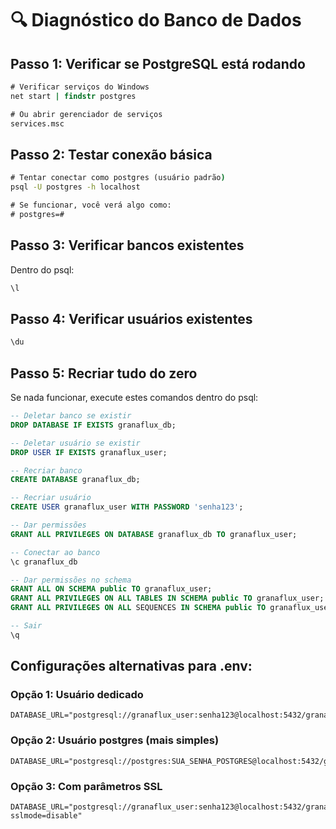 # 🔍 Diagnóstico do Banco de Dados

## Passo 1: Verificar se PostgreSQL está rodando

```cmd
# Verificar serviços do Windows
net start | findstr postgres

# Ou abrir gerenciador de serviços
services.msc
```

## Passo 2: Testar conexão básica

```cmd
# Tentar conectar como postgres (usuário padrão)
psql -U postgres -h localhost

# Se funcionar, você verá algo como:
# postgres=#
```

## Passo 3: Verificar bancos existentes

Dentro do psql:
```sql
\l
```

## Passo 4: Verificar usuários existentes

```sql
\du
```

## Passo 5: Recriar tudo do zero

Se nada funcionar, execute estes comandos dentro do psql:

```sql
-- Deletar banco se existir
DROP DATABASE IF EXISTS granaflux_db;

-- Deletar usuário se existir  
DROP USER IF EXISTS granaflux_user;

-- Recriar banco
CREATE DATABASE granaflux_db;

-- Recriar usuário
CREATE USER granaflux_user WITH PASSWORD 'senha123';

-- Dar permissões
GRANT ALL PRIVILEGES ON DATABASE granaflux_db TO granaflux_user;

-- Conectar ao banco
\c granaflux_db

-- Dar permissões no schema
GRANT ALL ON SCHEMA public TO granaflux_user;
GRANT ALL PRIVILEGES ON ALL TABLES IN SCHEMA public TO granaflux_user;
GRANT ALL PRIVILEGES ON ALL SEQUENCES IN SCHEMA public TO granaflux_user;

-- Sair
\q
```

## Configurações alternativas para .env:

### Opção 1: Usuário dedicado
```env
DATABASE_URL="postgresql://granaflux_user:senha123@localhost:5432/granaflux_db"
```

### Opção 2: Usuário postgres (mais simples)
```env
DATABASE_URL="postgresql://postgres:SUA_SENHA_POSTGRES@localhost:5432/granaflux_db"
```

### Opção 3: Com parâmetros SSL
```env
DATABASE_URL="postgresql://granaflux_user:senha123@localhost:5432/granaflux_db?sslmode=disable"
```